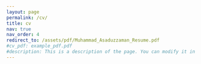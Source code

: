 ```yaml
---
layout: page
permalink: /cv/
title: cv
nav: true
nav_order: 4
redirect_to: /assets/pdf/Muhammad_Asaduzzaman_Resume.pdf
#cv_pdf: example_pdf.pdf
#description: This is a description of the page. You can modify it in 'pages/_cv.md'. You can also change or remove the top pdf download button.
---
```

